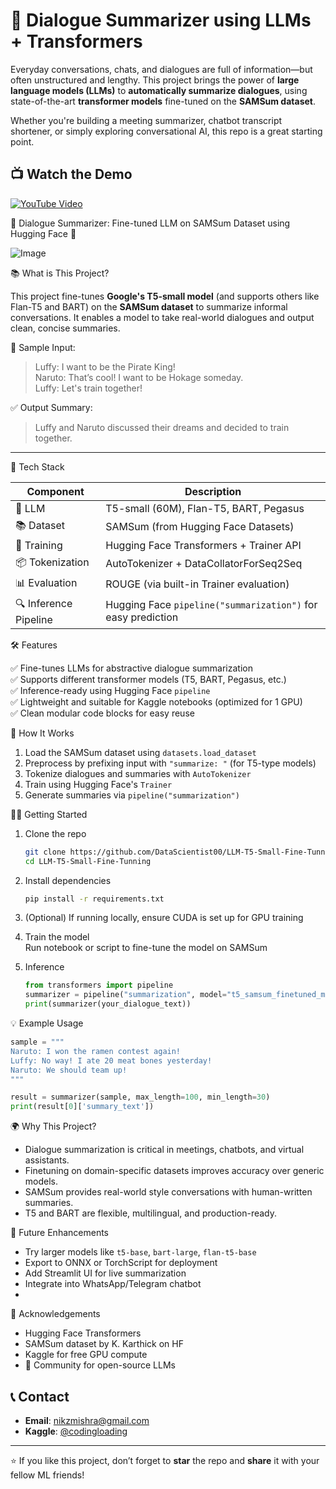 # 📄 Dialogue Summarizer using LLMs + Transformers

Everyday conversations, chats, and dialogues are full of information—but often unstructured and lengthy. This project brings the power of **large language models (LLMs)** to **automatically summarize dialogues**, using state-of-the-art **transformer models** fine-tuned on the **SAMSum dataset**.

Whether you're building a meeting summarizer, chatbot transcript shortener, or simply exploring conversational AI, this repo is a great starting point.

## 📺 Watch the Demo  
[![YouTube Video](https://img.shields.io/badge/YouTube-Watch%20Video-red?logo=youtube&logoColor=white&style=for-the-badge)](https://youtu.be/Dous6pBrYbc)

🧠 Dialogue Summarizer: Fine-tuned LLM on SAMSum Dataset using Hugging Face 🤗

![Image](https://github.com/user-attachments/assets/3cd4010a-65c6-493f-960a-9d5ea2bf0a36)

📚 What is This Project?

This project fine-tunes **Google's T5-small model** (and supports others like Flan-T5 and BART) on the **SAMSum dataset** to summarize informal conversations. It enables a model to take real-world dialogues and output clean, concise summaries.

💬 Sample Input:  
> Luffy: I want to be the Pirate King!  
> Naruto: That’s cool! I want to be Hokage someday.  
> Luffy: Let's train together!

✅ Output Summary:  
> Luffy and Naruto discussed their dreams and decided to train together.

---

🚀 Tech Stack

| Component              | Description                                                     |
|------------------------|-----------------------------------------------------------------|
| 🧠 LLM                 | T5-small (60M), Flan-T5, BART, Pegasus                          |
| 📚 Dataset             | SAMSum (from Hugging Face Datasets)                            |
| 🧩 Training            | Hugging Face Transformers + Trainer API                        |
| 📦 Tokenization        | AutoTokenizer + DataCollatorForSeq2Seq                         |
| 📊 Evaluation          | ROUGE (via built-in Trainer evaluation)                        |
| 🔍 Inference Pipeline  | Hugging Face `pipeline("summarization")` for easy prediction   |

🛠️ Features

✅ Fine-tunes LLMs for abstractive dialogue summarization  
✅ Supports different transformer models (T5, BART, Pegasus, etc.)  
✅ Inference-ready using Hugging Face `pipeline`  
✅ Lightweight and suitable for Kaggle notebooks (optimized for 1 GPU)  
✅ Clean modular code blocks for easy reuse

🧪 How It Works

1. Load the SAMSum dataset using `datasets.load_dataset`
2. Preprocess by prefixing input with `"summarize: "` (for T5-type models)
3. Tokenize dialogues and summaries with `AutoTokenizer`
4. Train using Hugging Face's `Trainer`
5. Generate summaries via `pipeline("summarization")`

🧑‍💻 Getting Started

1. Clone the repo  
   ```bash
   git clone https://github.com/DataScientist00/LLM-T5-Small-Fine-Tunning.git  
   cd LLM-T5-Small-Fine-Tunning
   ```

2. Install dependencies  
   ```bash
   pip install -r requirements.txt
   ```

3. (Optional) If running locally, ensure CUDA is set up for GPU training

4. Train the model  
   Run notebook or script to fine-tune the model on SAMSum

5. Inference  
   ```python
   from transformers import pipeline
   summarizer = pipeline("summarization", model="t5_samsum_finetuned_model")
   print(summarizer(your_dialogue_text))
   ```

💡 Example Usage

```python
sample = """
Naruto: I won the ramen contest again!
Luffy: No way! I ate 20 meat bones yesterday!
Naruto: We should team up!
"""

result = summarizer(sample, max_length=100, min_length=30)
print(result[0]['summary_text'])
```

🌍 Why This Project?

- Dialogue summarization is critical in meetings, chatbots, and virtual assistants.
- Finetuning on domain-specific datasets improves accuracy over generic models.
- SAMSum provides real-world style conversations with human-written summaries.
- T5 and BART are flexible, multilingual, and production-ready.

🧠 Future Enhancements

- Try larger models like `t5-base`, `bart-large`, `flan-t5-base`  
- Export to ONNX or TorchScript for deployment  
- Add Streamlit UI for live summarization  
- Integrate into WhatsApp/Telegram chatbot
- 

🙌 Acknowledgements

- Hugging Face Transformers  
- SAMSum dataset by K. Karthick on HF  
- Kaggle for free GPU compute  
- 🤗 Community for open-source LLMs

## 📞 Contact

- **Email**: nikzmishra@gmail.com  
- **Kaggle**: [@codingloading](https://www.kaggle.com/codingloading)  

---

⭐ If you like this project, don’t forget to **star** the repo and **share** it with your fellow ML friends!
